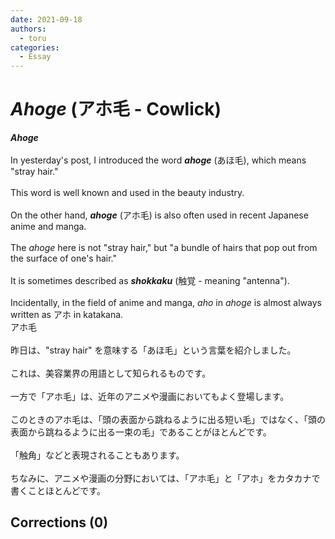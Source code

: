 ```yaml
---
date: 2021-09-18
authors:
  - toru
categories:
  - Essay
---
```


<h1 id="subject_show"><strong><em>Ahoge</strong></em> (アホ毛 - Cowlick)</h1>
<div class="date" hidden>Sep 18, 2021 09:47</div>
<div id="post"><div id="body_show_ori">
<strong><em>Ahoge</strong></em><br/><br/>In yesterday's post, I introduced the word <strong><em>ahoge</em></strong> (あほ毛), which means "stray hair."<br/><br/>This word is well known and used in the beauty industry.<br/><br/>On the other hand, <strong><em>ahoge</em></strong> (アホ毛) is also often used in recent Japanese anime and manga.<br/><br/>The <em>ahoge</em> here is not "stray hair," but "a bundle of hairs that pop out from the surface of one's hair."<br/><br/>It is sometimes described as <strong><em>shokkaku</em></strong> (触覚 - meaning "antenna").<br/><br/>Incidentally, in the field of anime and manga, <em>aho</em> in <em>ahoge</em> is almost always written as アホ in katakana.
</div></div>

<!-- more -->

<div id="post_ja"><div id="body_show_mo">
アホ毛<br/><br/>昨日は、"stray hair" を意味する「あほ毛」という言葉を紹介しました。<br/><br/>これは、美容業界の用語として知られるものです。<br/><br/>一方で「アホ毛」は、近年のアニメや漫画においてもよく登場します。<br/><br/>このときのアホ毛は、「頭の表面から跳ねるように出る短い毛」ではなく、「頭の表面から跳ねるように出る一束の毛」であることがほとんどです。<br/><br/>「触角」などと表現されることもあります。<br/><br/>ちなみに、アニメや漫画の分野においては、「アホ毛」と「アホ」をカタカナで書くことほとんどです。
</div></div>

## Corrections (0)
